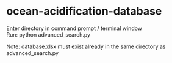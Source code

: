 # ocean-acidification-database

Enter directory in command prompt / terminal window  
Run: python advanced_search.py

Note: database.xlsx must exist already in the same directory as advanced_search.py
